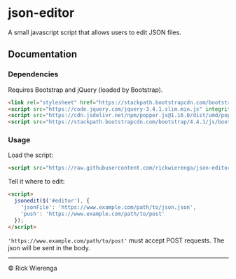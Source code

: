 # json-editor

A small javascript script that allows users to edit JSON files.


## Documentation
### Dependencies
Requires Bootstrap and jQuery (loaded by Bootstrap).

```html
<link rel="stylesheet" href="https://stackpath.bootstrapcdn.com/bootstrap/4.4.1/css/bootstrap.min.css" integrity="sha384-Vkoo8x4CGsO3+Hhxv8T/Q5PaXtkKtu6ug5TOeNV6gBiFeWPGFN9MuhOf23Q9Ifjh" crossorigin="anonymous">
<script src="https://code.jquery.com/jquery-3.4.1.slim.min.js" integrity="sha384-J6qa4849blE2+poT4WnyKhv5vZF5SrPo0iEjwBvKU7imGFAV0wwj1yYfoRSJoZ+n" crossorigin="anonymous"></script>
<script src="https://cdn.jsdelivr.net/npm/popper.js@1.16.0/dist/umd/popper.min.js" integrity="sha384-Q6E9RHvbIyZFJoft+2mJbHaEWldlvI9IOYy5n3zV9zzTtmI3UksdQRVvoxMfooAo" crossorigin="anonymous"></script>
<script src="https://stackpath.bootstrapcdn.com/bootstrap/4.4.1/js/bootstrap.min.js" integrity="sha384-wfSDF2E50Y2D1uUdj0O3uMBJnjuUD4Ih7YwaYd1iqfktj0Uod8GCExl3Og8ifwB6" crossorigin="anonymous"></script>
```

### Usage
Load the script:
```html
<script src="https://raw.githubusercontent.com/rickwierenga/json-editor/master/jsoneditor.js"></script>
```

Tell it where to edit:
```html
<script>
  jsonedit($('#editor'), {
    'jsonFile': 'https://www.example.com/path/to/json.json',
    'push': 'https://www.example.com/path/to/post'
  });
</script>
```

`'https://www.example.com/path/to/post'` must accept POST requests. The json will be sent in the body.

---
&copy; Rick Wierenga
